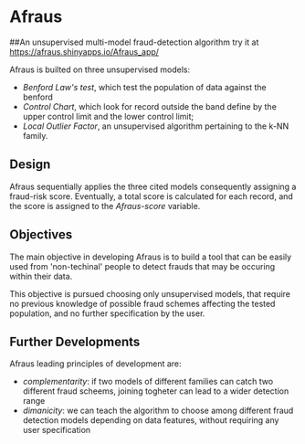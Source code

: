 # Afraus

##An unsupervised multi-model fraud-detection algorithm
try it at https://afraus.shinyapps.io/Afraus_app/

Afraus is builted on three unsupervised models:

- *Benford Law's test*, which test the population of data against the benford
- *Control Chart*, which look for record outside the band define by the upper control limit and the lower control limit;
- *Local Outlier Factor*, an unsupervised algorithm pertaining to the k-NN family.

## Design

Afraus sequentially applies the three cited models consequently assigning a fraud-risk score.
Eventually, a total score is calculated for each record, and the score is assigned to the *Afraus-score* variable.

## Objectives
The main objective in developing Afraus is to build a tool that can be easily used from 
'non-techinal' people to detect frauds that may be occuring within their data.

This objective is pursued choosing only unsupervised models, that require no previous knowledge of possible
fraud schemes affecting the tested population, and no further specification by the user.

## Further Developments

Afraus leading principles of development are:

- *complementarity*: if two models of different families can catch two different fraud scheems, joining togheter can lead to a wider detection range
- *dimanicity*: we can teach the algorithm to choose among different fraud detection models depending on data features, without requiring any user specification
